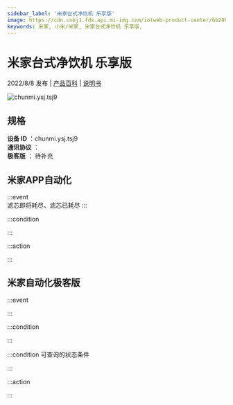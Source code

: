 ```yaml
---
sidebar_label: '米家台式净饮机 乐享版'
image: https://cdn.cnbj1.fds.api.mi-img.com/iotweb-product-center/bb2990cdd8b863ef9d0fa8f0b106543d_1651934653608.png?GalaxyAccessKeyId=AKVGLQWBOVIRQ3XLEW&Expires=9223372036854775807&Signature=dSkEss62TxWftrajYW+yi6II7q4=
keywords: 米家, 小米/米家, 米家台式净饮机 乐享版, 
---
```

# 米家台式净饮机 乐享版

2022/8/8 发布 | [产品百科](https://home.mi.com/webapp/content/baike/product/index.html?model=chunmi.ysj.tsj9/) | [说明书](https://home.mi.com/views/introduction.html?model=chunmi.ysj.tsj9&region=cn)

![chunmi.ysj.tsj9](https://cdn.cnbj1.fds.api.mi-img.com/iotweb-product-center/bb2990cdd8b863ef9d0fa8f0b106543d_1651934653608.png?GalaxyAccessKeyId=AKVGLQWBOVIRQ3XLEW&Expires=9223372036854775807&Signature=dSkEss62TxWftrajYW+yi6II7q4=)

## 规格  
> 
**设备 ID** ：chunmi.ysj.tsj9  
**通讯协议** ：  
**极客版**  ： 待补充 


## 米家APP自动化  

:::event  
滤芯即将耗尽、滤芯已耗尽
:::

:::condition  

:::

:::action   

:::

## 米家自动化极客版  

:::event  

:::

:::condition  

:::

:::condition 可查询的状态条件  

:::

:::action  

:::

        
